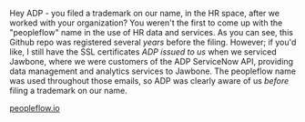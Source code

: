 Hey ADP - you filed a trademark on our name, in the HR space, after we worked with your organization? You weren't the first to come up with the "peopleflow" name in the use of HR data and services. As you can see, this Github repo was registered several _years_ before the filing. However; if you'd like, I still have the SSL certificates _ADP issued to us_ when we serviced Jawbone, where we were customers of the ADP ServiceNow API, providing data management and analytics services to Jawbone. The peopleflow name was used throughout those emails, so ADP was clearly aware of us _before_ filing a trademark on our name.

[peopleflow.io](http://peopleflow.io)
